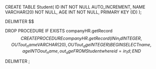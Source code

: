 CREATE TABLE Student(
   ID   INT NOT NULL AUTO_INCREMENT,
   NAME VARCHAR(20) NOT NULL,
   AGE  INT NOT NULL,
   PRIMARY KEY (ID)
);


DELIMITER $$

DROP PROCEDURE IF EXISTS companyHR.getRecord $$
CREATE PROCEDURE companyHR.getRecord (
IN in_id INTEGER,
OUT out_name VARCHAR(20),
OUT out_age  INTEGER)
BEGIN
   SELECT name, age
   INTO out_name, out_age
   FROM Student where id = in_id;
END $$

DELIMITER ;

